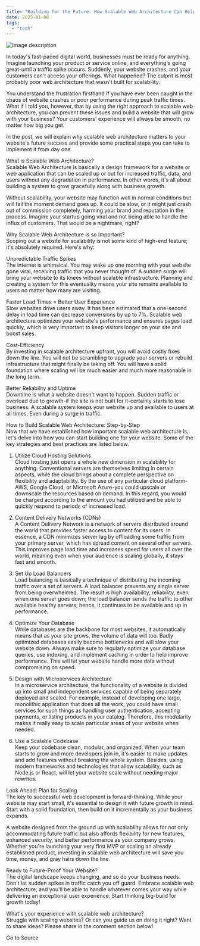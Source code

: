 ```yaml
---
title: "Building for the Future: How Scalable Web Architecture Can Help Your Business Grow Without Limits"
date: 2025-01-08
tags: 
  - "tech"
---
```


![Image description](https://media2.dev.to/dynamic/image/width=800%2Cheight=%2Cfit=scale-down%2Cgravity=auto%2Cformat=auto/https%3A%2F%2Fdev-to-uploads.s3.amazonaws.com%2Fuploads%2Farticles%2Fc398838k59aehr52ucvg.jpg)

In today's fast-paced digital world, businesses must be ready for anything. Imagine launching your product or service online, and everything's going great-until a traffic spike occurs. Suddenly, your website crashes, and your customers can't access your offerings. What happened? The culprit is most probably poor web architecture that wasn't built for scalability.

You understand the frustration firsthand if you have ever been caught in the chaos of website crashes or poor performance during peak traffic times. What if I told you, however, that by using the right approach to scalable web architecture, you can prevent these issues and build a website that will grow with your business? Your customers' experience will always be smooth, no matter how big you get.

In the post, we will explain why scalable web architecture matters to your website's future success and provide some practical steps you can take to implement it from day one.

What is Scalable Web Architecture?  
Scalable Web Architecture is basically a design framework for a website or web application that can be scaled up or out for increased traffic, data, and users without any degradation in performance. In other words, it's all about building a system to grow gracefully along with business growth.

Without scalability, your website may function well in normal conditions but will fail the moment demand goes up. It could be slow, or it might just crash out of commission completely, harming your brand and reputation in the process. Imagine your startup going viral and not being able to handle the influx of customers. That would be a nightmare, right?

Why Scalable Web Architecture is so Important?  
Scoping out a website for scalability is not some kind of high-end feature; it's absolutely required. Here's why:

Unpredictable Traffic Spikes  
The internet is whimsical. You may wake up one morning with your website gone viral, receiving traffic that you never thought of. A sudden surge will bring your website to its knees without scalable infrastructure. Planning and creating a system for this eventuality means your site remains available to users no matter how many are visiting.

Faster Load Times = Better User Experience  
Slow websites drive users away. It has been estimated that a one-second delay in load time can decrease conversions by up to 7%. Scalable web architecture optimizes your website's performance and ensures pages load quickly, which is very important to keep visitors longer on your site and boost sales.

Cost-Efficiency  
By investing in scalable architecture upfront, you will avoid costly fixes down the line. You will not be scrambling to upgrade your servers or rebuild infrastructure that might finally be taking off. You will have a solid foundation where scaling will be much easier and much more reasonable in the long term.

Better Reliability and Uptime  
Downtime is what a website doesn't want to happen. Sudden traffic or overload due to growth-if the site is not built for it-certainly starts to lose business. A scalable system keeps your website up and available to users at all times. Even during a surge in traffic.

How to Build Scalable Web Architecture: Step-by-Step  
Now that we have established how important scalable web architecture is, let's delve into how you can start building one for your website. Some of the key strategies and best practices are listed below.

1. Utilize Cloud Hosting Solutions  
    Cloud hosting just opens a whole new dimension in scalability for anything. Conventional servers are themselves limiting in certain aspects, while the cloud brings about a complete perspective on flexibility and adaptability. By the use of any particular cloud platform-AWS, Google Cloud, or Microsoft Azure-you could upscale or downscale the resources based on demand. In this regard, you would be charged according to the amount you had utilized and be able to quickly respond to periods of increased load.
    
2. Content Delivery Networks (CDNs)  
    A Content Delivery Network is a network of servers distributed around the world that provides faster access to content for its users. In essence, a CDN minimizes server lag by offloading some traffic from your primary server, which has spread content on several other servers. This improves page load time and increases speed for users all over the world, meaning even when your audience is scaling globally, it stays fast and smooth.
    
3. Set Up Load Balancers  
    Load balancing is basically a technique of distributing the incoming traffic over a set of servers. A load balancer prevents any single server from being overwhelmed. The result is high availability, reliability, even when one server goes down; the load balancer sends the traffic to other available healthy servers; hence, it continues to be available and up in performance.
    
4. Optimize Your Database  
    While databases are the backbone for most websites, it automatically means that as your site grows, the volume of data will too. Badly optimized databases easily become bottlenecks and will slow your website down. Always make sure to regularly optimize your database queries, use indexing, and implement caching in order to help improve performance. This will let your website handle more data without compromising on speed.
    
5. Design with Microservices Architecture  
    In a microservice architecture, the functionality of a website is divided up into small and independent services capable of being separately deployed and scaled. For example, instead of developing one large, monolithic application that does all the work, you could have small services for such things as handling user authentication, accepting payments, or listing products in your catalog. Therefore, this modularity makes it really easy to scale particular areas of your website when needed.
    
6. Use a Scalable Codebase  
    Keep your codebase clean, modular, and organized. When your team starts to grow and more developers join in, it's easier to make updates and add features without breaking the whole system. Besides, using modern frameworks and technologies that allow scalability, such as Node.js or React, will let your website scale without needing major rewrites.
    

Look Ahead: Plan for Scaling  
The key to successful web development is forward-thinking. While your website may start small, it's essential to design it with future growth in mind. Start with a solid foundation, then build on it incrementally as your business expands.

A website designed from the ground up with scalability allows for not only accommodating future traffic but also affords flexibility for new features, enhanced security, and better performance as your company grows. Whether you're launching your very first MVP or scaling an already established product, investing in scalable web architecture will save you time, money, and gray hairs down the line.

Ready to Future-Proof Your Website?  
The digital landscape keeps changing, and so do your business needs. Don't let sudden spikes in traffic catch you off guard. Embrace scalable web architecture, and you'll be able to handle whatever comes your way while delivering an exceptional user experience. Start thinking big-build for growth today!

What's your experience with scalable web architecture?  
Struggle with scaling websites? Or can you guide us on doing it right? Want to share ideas? Please share in the comment section below!

Go to Source

